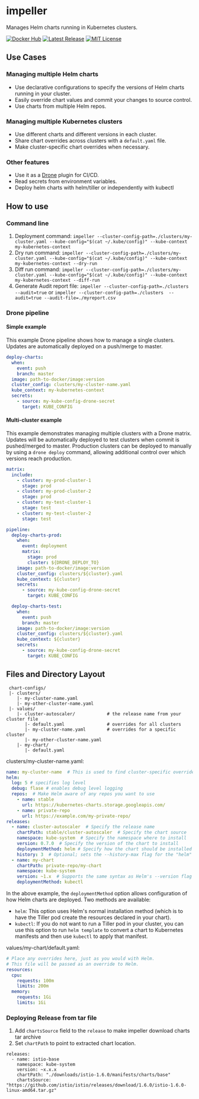 # impeller

Manages Helm charts running in Kubernetes clusters.

[![Docker Hub](https://img.shields.io/docker/pulls/target/impeller.svg)](https://hub.docker.com/r/target/impeller)
[![Latest Release](https://img.shields.io/github/release/target/impeller.svg)](https://github.com/target/impeller/releases)
[![MIT License](https://img.shields.io/github/license/target/impeller.svg)](https://github.com/target/impeller/blob/master/LICENSE)

## Use Cases
### Managing multiple Helm charts
* Use declarative configurations to specify the versions of Helm charts running in your cluster.
* Easily override chart values and commit your changes to source control.
* Use charts from multiple Helm repos.

### Managing multiple Kubernetes clusters
* Use different charts and different versions in each cluster.
* Share chart overrides across clusters with a `default.yaml` file.
* Make cluster-specific chart overrides when necessary.

### Other features
* Use it as a [Drone](https://drone.io/) plugin for CI/CD.
* Read secrets from environment variables.
* Deploy helm charts with helm/tiller or independently with kubectl

## How to use
### Command line
1. Deployment command:
`impeller --cluster-config-path=./clusters/my-cluster.yaml --kube-config="$(cat ~/.kube/config)" --kube-context my-kubernetes-context`
1. Dry run command:
`impeller --cluster-config-path=./clusters/my-cluster.yaml --kube-config="$(cat ~/.kube/config)" --kube-context my-kubernetes-context --dry-run`
1. Diff run command:
`impeller --cluster-config-path=./clusters/my-cluster.yaml --kube-config="$(cat ~/.kube/config)" --kube-context my-kubernetes-context --diff-run`
1. Generate Audit report file:
`impeller --cluster-config-path=./clusters  --audit=true`
or
`impeller --cluster-config-path=./clusters  --audit=true --audit-file=./myreport.csv`

### Drone pipeline
#### Simple example
This example Drone pipeline shows how to manage a single clusters. Updates are automatically deployed on a push/merge to master.

```yaml
deploy-charts:
  when:
    event: push
    branch: master
  image: path-to-docker/image:version
  cluster_config: clusters/my-cluster-name.yaml
  kube_context: my-kubernetes-context
  secrets:
    - source: my-kube-config-drone-secret
      target: KUBE_CONFIG
```

#### Multi-cluster example
This example demonstrates managing multiple clusters with a Drone matrix. Updates will be automatically deployed to test clusters when commit is pushed/merged to master. Production clusters can be deployed to manually by using a `drone deploy` command, allowing additional control over which versions reach production.

```yaml
matrix:
  include:
    - cluster: my-prod-cluster-1
      stage: prod
    - cluster: my-prod-cluster-2
      stage: prod
    - cluster: my-test-cluster-1
      stage: test
    - cluster: my-test-cluster-2
      stage: test

pipeline:
  deploy-charts-prod:
    when:
      event: deployment
      matrix:
        stage: prod
        cluster: ${DRONE_DEPLOY_TO}
    image: path-to-docker/image:version
    cluster_config: clusters/${cluster}.yaml
    kube_context: ${cluster}
    secrets:
      - source: my-kube-config-drone-secret
        target: KUBE_CONFIG

  deploy-charts-test:
    when:
      event: push
      branch: master
    image: path-to-docker/image:version
    cluster_config: clusters/${cluster}.yaml
    kube_context: ${cluster}
    secrets:
      - source: my-kube-config-drone-secret
        target: KUBE_CONFIG
```

## Files and Directory Layout
```
 chart-configs/
 |- clusters/
    |- my-cluster-name.yaml
    |- my-other-cluster-name.yaml
 |- values/
    |- cluster-autoscaler/            # the release name from your cluster file
       |- default.yaml                # overrides for all clusters
       |- my-cluster-name.yaml        # overrides for a specific cluster
       |- my-other-cluster-name.yaml
    |- my-chart/
       |- default.yaml
```

clusters/my-cluster-name.yaml:
```yaml
name: my-cluster-name  # This is used to find cluster-specific override files
helm:
  log: 5 # specifies log level
  debug: flase # enables debug level logging
  repos:  # Make Helm aware of any repos you want to use
    - name: stable
      url: https://kubernetes-charts.storage.googleapis.com/
    - name: private-repo
      url: https://example.com/my-private-repo/
releases:
  - name: cluster-autoscaler  # Specify the release name
    chartPath: stable/cluster-autoscaler  # Specify the chart source
    namespace: kube-system  # Specify the namespace where to install
    version: 0.7.0  # Specify the version of the chart to install
    deploymentMethod: helm # Specify how the chart should be installed ("helm" or "kubectl")
    history: 3  # Optional; sets the --history-max flag for the "helm" deployment method
  - name: my-chart
    chartPath: private-repo/my-chart
    namespace: kube-system
    version: ~1.x  # Supports the same syntax as Helm's --version flag
    deploymentMethod: kubectl
```

In the above example, the `deploymentMethod` option allows configuration of how Helm charts are deployed. Two methods are available:
* `helm`: This option uses Helm's normal installation method (which is to have the Tiller pod create the resources declared in your chart).
* `kubectl`: If you do not want to run a Tiller pod in your cluster, you can use this option to run `helm template` to convert a chart to Kubernetes manifests and then use `kubectl` to apply that manifest.

values/my-chart/default.yaml:
```yaml
# Place any overrides here, just as you would with Helm.
# This file will be passed as an override to Helm.
resources:
  cpu:
    requests: 100m
    limits: 200m
  memory:
    requests: 1Gi
    limits: 1Gi
```

### Deploying Release from tar file

1. Add `chartsSource` field to the `release` to make impeller download charts tar archive
1. Set `chartPath` to point to extracted chart location.

```
releases:
  - name: istio-base
    namespace: kube-system
    version: ~x.x.x
    chartPath: "./downloads/istio-1.6.0/manifests/charts/base"
    chartsSource: "https://github.com/istio/istio/releases/download/1.6.0/istio-1.6.0-linux-amd64.tar.gz"

```
